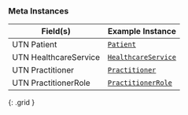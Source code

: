 ### Meta Instances

|  Field(s) | Example Instance | 
| --------- | ---------------- | 
| UTN Patient    | [`Patient`](Patient-consent-management-patient.html) | 
| UTN HealthcareService     | [`HealthcareService`](HealthcareService-teleconsultation-service-1.html) | 
| UTN Practitioner    | [`Practitioner`](Practitioner-Example-UTNPractitioner.html) | 
| UTN PractitionerRole    | [`PractitionerRole`](PractitionerRole-Example-UTNPractitionerRole.html) | 

{: .grid }